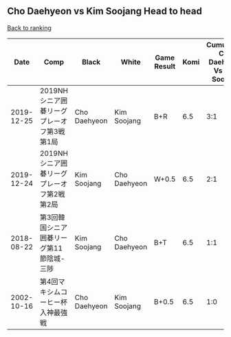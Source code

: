 ## Cho Daehyeon vs Kim Soojang Head to head

[Back to ranking](../../index.md)




| **Date** | **Comp** | **Black** | **White** | **Game Result** | **Komi** | **Cumulative Cho Daehyeon Vs Kim Soojang** | **Cho Daehyeon Streak** | **Kim Soojang Streak** | 
| --- | --- | --- | --- | --- | --- | --- | --- | --- |
| 2019-12-25 | 2019NHシニア囲碁リーグプレーオフ第3戦第1局 | Cho Daehyeon | Kim Soojang | B+R | 6.5 | 3:1 | 2 | 0 | 
| 2019-12-24 | 2019NHシニア囲碁リーグプレーオフ第2戦第2局 | Kim Soojang | Cho Daehyeon | W+0.5 | 6.5 | 2:1 | 1 | 0 | 
| 2018-08-22 | 第3回韓国シニア囲碁リーグ第11節陰城-三陟 | Kim Soojang | Cho Daehyeon | B+T | 6.5 | 1:1 | 0 | 1 | 
| 2002-10-16 | 第4回マキシムコーヒー杯入神最強戦 | Cho Daehyeon | Kim Soojang | B+0.5 | 6.5 | 1:0 | 1 | 0 |




